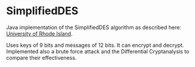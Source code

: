 # SimplifiedDES
Java implementation of the SimplifiedDES algorithm as described here: [University of Rhode Island](https://www.cs.uri.edu/cryptography/dessimplified.htm).

Uses keys of 9 bits and messages of 12 bits.
It can encrypt and decrypt. 
Implemented also a brute force attack and the Differential Cryptanalysis to compare their effectiveness.

